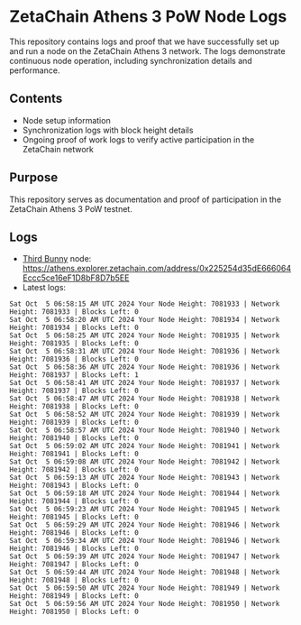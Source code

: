 # ZetaChain Athens 3 PoW Node Logs
This repository contains logs and proof that we have successfully set up and run a node on the ZetaChain Athens 3 network. The logs demonstrate continuous node operation, including synchronization details and performance.

## Contents
- Node setup information
- Synchronization logs with block height details
- Ongoing proof of work logs to verify active participation in the ZetaChain network

## Purpose
This repository serves as documentation and proof of participation in the ZetaChain Athens 3 PoW testnet.

## Logs

- [Third Bunny](https://thirdbunny.xyz/) node: https://athens.explorer.zetachain.com/address/0x225254d35dE666064Eccc5ce16eF1D8bF8D7b5EE
- Latest logs:
```
Sat Oct  5 06:58:15 AM UTC 2024 Your Node Height: 7081933 | Network Height: 7081933 | Blocks Left: 0
Sat Oct  5 06:58:20 AM UTC 2024 Your Node Height: 7081934 | Network Height: 7081934 | Blocks Left: 0
Sat Oct  5 06:58:25 AM UTC 2024 Your Node Height: 7081935 | Network Height: 7081935 | Blocks Left: 0
Sat Oct  5 06:58:31 AM UTC 2024 Your Node Height: 7081936 | Network Height: 7081936 | Blocks Left: 0
Sat Oct  5 06:58:36 AM UTC 2024 Your Node Height: 7081936 | Network Height: 7081937 | Blocks Left: 1
Sat Oct  5 06:58:41 AM UTC 2024 Your Node Height: 7081937 | Network Height: 7081937 | Blocks Left: 0
Sat Oct  5 06:58:47 AM UTC 2024 Your Node Height: 7081938 | Network Height: 7081938 | Blocks Left: 0
Sat Oct  5 06:58:52 AM UTC 2024 Your Node Height: 7081939 | Network Height: 7081939 | Blocks Left: 0
Sat Oct  5 06:58:57 AM UTC 2024 Your Node Height: 7081940 | Network Height: 7081940 | Blocks Left: 0
Sat Oct  5 06:59:02 AM UTC 2024 Your Node Height: 7081941 | Network Height: 7081941 | Blocks Left: 0
Sat Oct  5 06:59:08 AM UTC 2024 Your Node Height: 7081942 | Network Height: 7081942 | Blocks Left: 0
Sat Oct  5 06:59:13 AM UTC 2024 Your Node Height: 7081943 | Network Height: 7081943 | Blocks Left: 0
Sat Oct  5 06:59:18 AM UTC 2024 Your Node Height: 7081944 | Network Height: 7081944 | Blocks Left: 0
Sat Oct  5 06:59:23 AM UTC 2024 Your Node Height: 7081945 | Network Height: 7081945 | Blocks Left: 0
Sat Oct  5 06:59:29 AM UTC 2024 Your Node Height: 7081946 | Network Height: 7081946 | Blocks Left: 0
Sat Oct  5 06:59:34 AM UTC 2024 Your Node Height: 7081946 | Network Height: 7081946 | Blocks Left: 0
Sat Oct  5 06:59:39 AM UTC 2024 Your Node Height: 7081947 | Network Height: 7081947 | Blocks Left: 0
Sat Oct  5 06:59:44 AM UTC 2024 Your Node Height: 7081948 | Network Height: 7081948 | Blocks Left: 0
Sat Oct  5 06:59:50 AM UTC 2024 Your Node Height: 7081949 | Network Height: 7081949 | Blocks Left: 0
Sat Oct  5 06:59:56 AM UTC 2024 Your Node Height: 7081950 | Network Height: 7081950 | Blocks Left: 0
```
